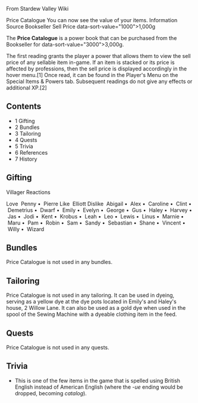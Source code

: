 From Stardew Valley Wiki

Price Catalogue You can now see the value of your items. Information Source Bookseller Sell Price data-sort-value="1000"&gt;1,000g

The **Price Catalogue** is a power book that can be purchased from the Bookseller for data-sort-value="3000"&gt;3,000g.

The first reading grants the player a power that allows them to view the sell price of any sellable item in-game. If an item is stacked or its price is affected by professions, then the sell price is displayed accordingly in the hover menu.\[1] Once read, it can be found in the Player's Menu on the Special Items &amp; Powers tab. Subsequent readings do not give any effects or additional XP.\[2]

## Contents

- 1 Gifting
- 2 Bundles
- 3 Tailoring
- 4 Quests
- 5 Trivia
- 6 References
- 7 History

## Gifting

Villager Reactions

Love  Penny •  Pierre Like  Elliott Dislike  Abigail •  Alex •  Caroline •  Clint •  Demetrius •  Dwarf •  Emily •  Evelyn •  George •  Gus •  Haley •  Harvey •  Jas •  Jodi •  Kent •  Krobus •  Leah •  Leo •  Lewis •  Linus •  Marnie •  Maru •  Pam •  Robin •  Sam •  Sandy •  Sebastian •  Shane •  Vincent •  Willy •  Wizard

## Bundles

Price Catalogue is not used in any bundles.

## Tailoring

Price Catalogue is not used in any tailoring. It can be used in dyeing, serving as a yellow dye at the dye pots located in Emily's and Haley's house, 2 Willow Lane. It can also be used as a gold dye when used in the spool of the Sewing Machine with a dyeable clothing item in the feed.

## Quests

Price Catalogue is not used in any quests.

## Trivia

- This is one of the few items in the game that is spelled using British English instead of American English (where the *-ue* ending would be dropped, becoming *catalog*).